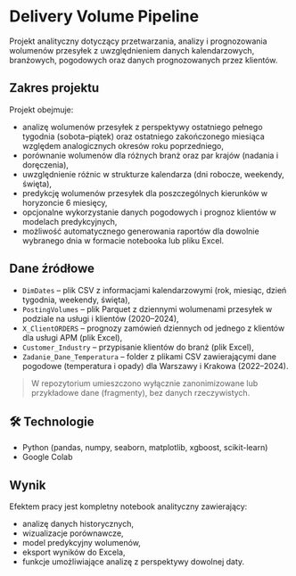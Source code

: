 # Delivery Volume Pipeline

Projekt analityczny dotyczący przetwarzania, analizy i prognozowania wolumenów przesyłek z uwzględnieniem danych kalendarzowych, branżowych, pogodowych oraz danych prognozowanych przez klientów.

## Zakres projektu

Projekt obejmuje:

- analizę wolumenów przesyłek z perspektywy ostatniego pełnego tygodnia (sobota–piątek) oraz ostatniego zakończonego miesiąca względem analogicznych okresów roku poprzedniego,
- porównanie wolumenów dla różnych branż oraz par krajów (nadania i doręczenia),
- uwzględnienie różnic w strukturze kalendarza (dni robocze, weekendy, święta),
- predykcję wolumenów przesyłek dla poszczególnych kierunków w horyzoncie 6 miesięcy,
- opcjonalne wykorzystanie danych pogodowych i prognoz klientów w modelach predykcyjnych,
- możliwość automatycznego generowania raportów dla dowolnie wybranego dnia w formacie notebooka lub pliku Excel.

## Dane źródłowe

- `DimDates` – plik CSV z informacjami kalendarzowymi (rok, miesiąc, dzień tygodnia, weekendy, święta),
- `PostingVolumes` – plik Parquet z dziennymi wolumenami przesyłek w podziale na usługi i klientów (2020–2024),
- `X_ClientORDERS` – prognozy zamówień dziennych od jednego z klientów dla usługi APM (plik Excel),
- `Customer_Industry` – przypisanie klientów do branż (plik Excel),
- `Zadanie_Dane_Temperatura` – folder z plikami CSV zawierającymi dane pogodowe (temperatura i opady) dla Warszawy i Krakowa (2022–2024).

> W repozytorium umieszczono wyłącznie zanonimizowane lub przykładowe dane (fragmenty), bez danych rzeczywistych.

## 🛠 Technologie

- Python (pandas, numpy, seaborn, matplotlib, xgboost, scikit-learn)
- Google Colab

##  Wynik

Efektem pracy jest kompletny notebook analityczny zawierający:
- analizę danych historycznych,
- wizualizacje porównawcze,
- model predykcyjny wolumenów,
- eksport wyników do Excela,
- funkcje umożliwiające analizę z perspektywy dowolnej daty.
